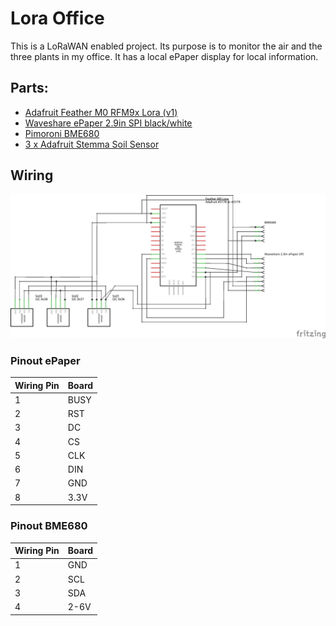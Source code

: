 # Lora Office
This is a LoRaWAN enabled project. Its purpose is to monitor the air and the three plants in my office. It has a local ePaper display for local information.

## Parts:
* [Adafruit Feather M0 RFM9x Lora (v1)](https://learn.adafruit.com/adafruit-feather-m0-radio-with-lora-radio-module)
* [Waveshare ePaper 2.9in SPI black/white](https://www.waveshare.com/wiki/2.9inch_e-Paper_Module)
* [Pimoroni BME680](https://shop.pimoroni.com/products/bme680-breakout)
* [3 x Adafruit Stemma Soil Sensor](https://learn.adafruit.com/adafruit-stemma-soil-sensor-i2c-capacitive-moisture-sensor)

## Wiring
![wiring.png](wiring.png)

### Pinout ePaper
| Wiring Pin | Board |
|----|----|
| 1 | BUSY |
| 2 | RST  |
| 3 | DC   |
| 4 | CS   |
| 5 | CLK  |
| 6 | DIN  |
| 7 | GND  |
| 8 | 3.3V |

### Pinout BME680 

| Wiring Pin | Board |
|----|----|
| 1 | GND |
| 2 | SCL |
| 3 | SDA |
| 4 | 2-6V |